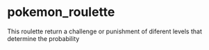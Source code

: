 # pokemon_roulette
This roulette return a challenge or punishment of diferent levels that determine the probability
